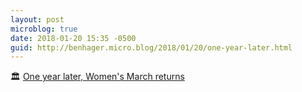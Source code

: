 ```yaml
---
layout: post
microblog: true
date: 2018-01-20 15:35 -0500
guid: http://benhager.micro.blog/2018/01/20/one-year-later.html
---
```

🏛 [One year later, Women's March returns](http://www.cnn.com/2018/01/20/politics/womens-march-anniversary-trump-shutdown/index.html)
